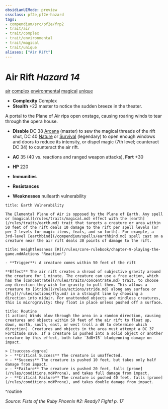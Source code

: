 ```yaml
---
obsidianUIMode: preview
cssclass: pf2e,pf2e-hazard
tags:
- compendium/src/pf2e/frp2
- trait/air
- trait/complex
- trait/environmental
- trait/magical
- trait/unique
aliases: ["Air Rift"]
---
```

# Air Rift *Hazard 14*  
[air](/rules/traits/air.md)  [complex](/rules/traits/complex.md)  [environmental](/rules/traits/environmental.md)  [magical](/rules/traits/magical.md)  [unique](/rules/traits/unique.md)  

- **Complexity** Complex
- **Stealth** +22 master to notice the sudden breeze in the theater.  

A portal to the Plane of Air rips open onstage, causing roaring winds to tear through the opera house.

- **Disable** DC 38 [Arcana](/compendium/skills.md#Arcana) (master) to sew the magical threads of the rift shut, DC 40 [Nature](/compendium/skills.md#Nature) or [Survival](/compendium/skills.md#Survival) (legendary) to open enough windows and doors to reduce its intensity, or dispel magic (7th level; counteract DC 34) to counteract the air rift.  

- **AC** 35 (40 vs. reactions and ranged weapon attacks), **Fort** +30
- **HP** 220
- **Immunities** 
- **Resistances** 
- **Weaknesses** nullearth vulnerability
     
```ad-embed-ability
title: Earth Vulnerability

The Elemental Plane of Air is opposed by the Plane of Earth. Any spell or [magical](/rules/traits/magical.md) effect with the [earth](/rules/traits/earth.md) trait that targets a creature or area within 50 feet of the rift deals 10 damage to the rift per spell levels (or per 2 levels for magic items, feats, and so forth). For example, a 3rd-level [earthbind](/compendium/spells/earthbind.md) spell cast on a creature near the air rift deals 30 points of damage to the rift.
```
```ad-embed-ability
title: Weightlessness [R](/rules/core-rulebook/chapter-9-playing-the-game.md#Actions "Reaction")

- **Trigger**: A creature comes within 50 feet of the rift

**Effect** The air rift creates a shroud of subjective gravity around the creature for 1 minute. The creature can use a free action, which has the [concentrate](/rules/traits/concentrate.md) trait, to choose any direction they wish for gravity to pull them. This allows a creature to [Stride](/rules/actions/stride.md) along any surface or [Fly](/rules/actions/fly.md) in a straight line by choosing a direction into midair. For unattended objects and mindless creatures, this is microgravity: they float in place unless pushed off a surface.
```

```ad-pf2-summary
title: Routine
(1 action) Winds blow through the area in a random direction, causing creatures and objects within 50 feet of the air rift to float up, down, north, south, east, or west (roll a d6 to determine which direction). Creatures and objects in the area must attempt a DC 37 Fortitude save. If a creature is pushed into a solid object or another creature by this effect, both take `3d8+15` bludgeoning damage on impact.

> [!success-degree] 
> - **Critical Success** The creature is unaffected.
> - **Success** The creature is pushed 10 feet, but takes only half damage from impact.
> - **Failure** The creature is pushed 20 feet, falls [prone](/rules/conditions.md#Prone), and takes full damage from impact.
> - **Critical Failure** The creature is pushed 40 feet, falls [prone](/rules/conditions.md#Prone), and takes double damage from impact.
```
^routine

*Source: Fists of the Ruby Phoenix #2: Ready? Fight! p. 17*